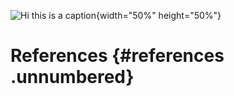 ![Hi this is a
caption](https://assets.pubpub.org/ozevzqjn/1484174143170.jpg){width="50%"
height="50%"}

# References {#references .unnumbered}
